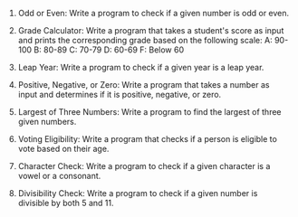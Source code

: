 1. Odd or Even:
Write a program to check if a given number is odd or even.

2. Grade Calculator:
Write a program that takes a student's score as input and prints the corresponding grade based on the following scale:
A: 90-100
B: 80-89
C: 70-79
D: 60-69
F: Below 60

3. Leap Year:
Write a program to check if a given year is a leap year.

4. Positive, Negative, or Zero:
Write a program that takes a number as input and determines if it is positive, negative, or zero.

5. Largest of Three Numbers:
Write a program to find the largest of three given numbers.

6. Voting Eligibility:
Write a program that checks if a person is eligible to vote based on their age.

7. Character Check:
Write a program to check if a given character is a vowel or a consonant.

8. Divisibility Check:
Write a program to check if a given number is divisible by both 5 and 11.